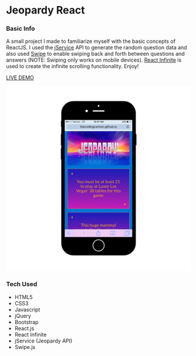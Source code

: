 # Jeopardy React

### Basic Info
A small project I made to familiarize myself with the basic concepts of ReactJS. I used the [jService](http://jservice.io/) API to generate the random question data and also used [Swipe](https://github.com/thebird/Swipe) to enable swiping back and forth between questions and answers (NOTE: Swiping only works on mobile devices). [React Infinite](https://github.com/seatgeek/react-infinite) is used to create the infinite scrolling functionality. Enjoy!

[LIVE DEMO](http://thecodingcarlson.github.io/jeopardy_react/)

![Jeopardy React](assets/jeopardy.png "Jeopardy React")

### Tech Used
* HTML5
* CSS3
* Javascript
* jQuery
* Bootstrap
* React.js
* React Infinite
* jService (Jeopardy API)
* Swipe.js
